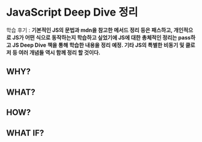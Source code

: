 # JavaScript Deep Dive 정리

학습 후기 : **기본적인 JS의 문법과 mdn을 참고한 메서드 정리 등은 패스하고, 개인적으로 JS가 어떤 식으로 동작하는지 학습하고 싶었기에 JS에 대한 총체적인 정리는 pass하고 JS Deep Dive 책을 통해 학습한 내용을 정리 예정. 기타 JS의 특별한 비동기 및 클로저 등 여러 개념들 역시 함께 정리 할 것이다.**

## WHY?

## WHAT?

## HOW?

## WHAT IF?

